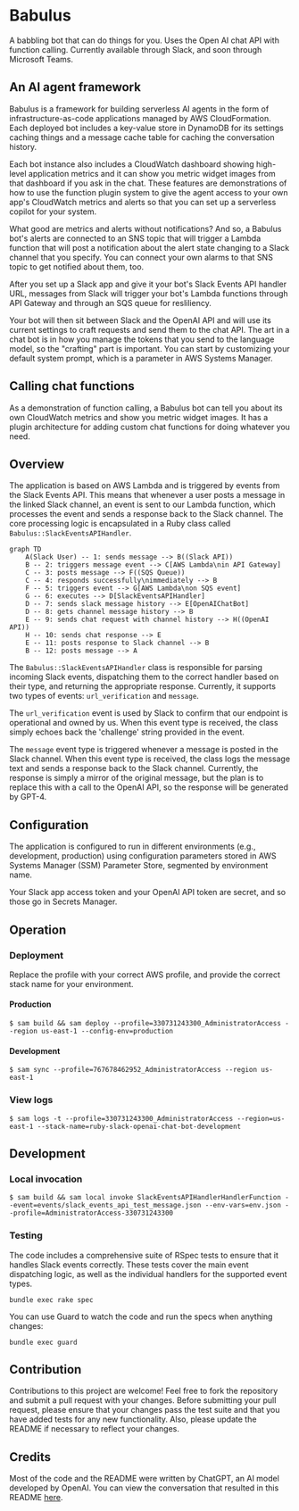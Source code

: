 # Babulus

A babbling bot that can do things for you.  Uses the Open AI chat API with
function calling.  Currently available through Slack, and soon through
Microsoft Teams.

## An AI agent framework

Babulus is a framework for building serverless AI agents in the form of
infrastructure-as-code applications managed by AWS CloudFormation.  Each
deployed bot includes a key-value store in DynamoDB for its settings caching
things and a message cache table for caching the conversation history.

Each bot instance also includes a CloudWatch dashboard showing high-level
application metrics and it can show you metric widget images from that dashboard
if you ask in the chat. These features are demonstrations of how to use the
function plugin system to give the agent access to your own app's CloudWatch
metrics and alerts so that you can set up a serverless copilot for your system.

What good are metrics and alerts without notifications?  And so, a Babulus bot's
alerts are connected to an SNS topic that will trigger a Lambda function that
will post a notification about the alert state changing to a Slack channel
that you specify.  You can connect your own alarms to that SNS topic to get
notified about them, too.

After you set up a Slack app and give it your bot's Slack Events API handler
URL, messages from Slack will trigger your bot's Lambda functions through API
Gateway and through an SQS queue for resliliency.

Your bot will then sit between Slack and the OpenAI API and will use its current
settings to craft requests and send them to the chat API.  The art in a chat
bot is in how you manage the tokens that you send to the language model, so
the "crafting" part is important.  You can start by customizing your default
system prompt, which is a parameter in AWS Systems Manager.

## Calling chat functions

As a demonstration of function calling, a Babulus bot can tell you about its own
CloudWatch metrics and show you metric widget images.  It has a plugin
architecture for adding custom chat functions for doing whatever you need.

## Overview

The application is based on AWS Lambda and is triggered by events from the Slack
Events API. This means that whenever a user posts a message in the linked Slack
channel, an event is sent to our Lambda function, which processes the event and
sends a response back to the Slack channel. The core processing logic is
encapsulated in a Ruby class called `Babulus::SlackEventsAPIHandler`.

```mermaid
graph TD
    A(Slack User) -- 1: sends message --> B((Slack API))
    B -- 2: triggers message event --> C[AWS Lambda\nin API Gateway]
    C -- 3: posts message --> F((SQS Queue))
    C -- 4: responds successfully\nimmediately --> B
    F -- 5: triggers event --> G[AWS Lambda\non SQS event]
    G -- 6: executes --> D[SlackEventsAPIHandler]
    D -- 7: sends slack message history --> E[OpenAIChatBot]
    D -- 8: gets channel message history --> B
    E -- 9: sends chat request with channel history --> H((OpenAI API))
    H -- 10: sends chat response --> E
    E -- 11: posts response to Slack channel --> B
    B -- 12: posts message --> A
```

The `Babulus::SlackEventsAPIHandler` class is responsible for parsing incoming
Slack events, dispatching them to the correct handler based on their type, and
returning the appropriate response. Currently, it supports two types of events:
`url_verification` and `message`.

The `url_verification` event is used by Slack to confirm that our endpoint is
operational and owned by us. When this event type is received, the class simply
echoes back the 'challenge' string provided in the event.

The `message` event type is triggered whenever a message is posted in the Slack
channel. When this event type is received, the class logs the message text and
sends a response back to the Slack channel. Currently, the response is simply a
mirror of the original message, but the plan is to replace this with a call to
the OpenAI API, so the response will be generated by GPT-4.

## Configuration

The application is configured to run in different environments (e.g.,
development, production) using configuration parameters stored in AWS Systems
Manager (SSM) Parameter Store, segmented by environment name.

Your Slack app access token and your OpenAI API token are secret, and so those
go in Secrets Manager.

## Operation

### Deployment

Replace the profile with your correct AWS profile, and provide the correct stack
name for your environment.
#### Production

    $ sam build && sam deploy --profile=330731243300_AdministratorAccess --region us-east-1 --config-env=production

#### Development

    $ sam sync --profile=767678462952_AdministratorAccess --region us-east-1

### View logs

    $ sam logs -t --profile=330731243300_AdministratorAccess --region=us-east-1 --stack-name=ruby-slack-openai-chat-bot-development

## Development

### Local invocation

    $ sam build && sam local invoke SlackEventsAPIHandlerHandlerFunction --event=events/slack_events_api_test_message.json --env-vars=env.json --profile=AdministratorAccess-330731243300

### Testing

The code includes a comprehensive suite of RSpec tests to ensure that it handles Slack events correctly. These tests cover the main event dispatching logic, as well as the individual handlers for the supported event types.

    bundle exec rake spec

You can use Guard to watch the code and run the specs when anything changes:

    bundle exec guard

## Contribution

Contributions to this project are welcome! Feel free to fork the repository and submit a pull request with your changes. Before submitting your pull request, please ensure that your changes pass the test suite and that you have added tests for any new functionality. Also, please update the README if necessary to reflect your changes.

## Credits

Most of the code and the README were written by ChatGPT, an AI model developed by OpenAI. You can view the conversation that resulted in this README [here](https://chat.openai.com/share/294e63c7-3398-4dc6-a353-6435c23fcd6a).
